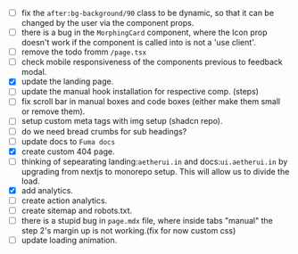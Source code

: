 - [ ] fix the `after:bg-background/90` class to be dynamic, so that it can be changed by the user via the component props.
- [ ] there is a bug in the `MorphingCard` component, where the Icon prop doesn't work if the component is called into is not a 'use client'.
- [ ] remove the todo fromm `/page.tsx`
- [ ] check mobile responsiveness of the components previous to feedback modal.
- [x] update the landing page.
- [ ] update the manual hook installation for respective comp. (steps)
- [ ] fix scroll bar in manual boxes and code boxes (either make them small or remove them).
- [ ] setup custom meta tags with img setup (shadcn repo).
- [ ] do we need bread crumbs for sub headings?
- [ ] update docs to `Fuma docs`
- [x] create custom 404 page.
- [ ] thinking of sepearating landing:`aetherui.in` and docs:`ui.aetherui.in` by upgrading from nextjs to monorepo setup. This will allow us to divide the load.
- [x] add analytics.
- [ ] create action analytics.
- [ ] create sitemap and robots.txt.
- [ ] there is a stupid bug in `page.mdx` file, where inside tabs "manual" the step 2's margin up is not working.(fix for now custom css)
- [ ] update loading animation.
